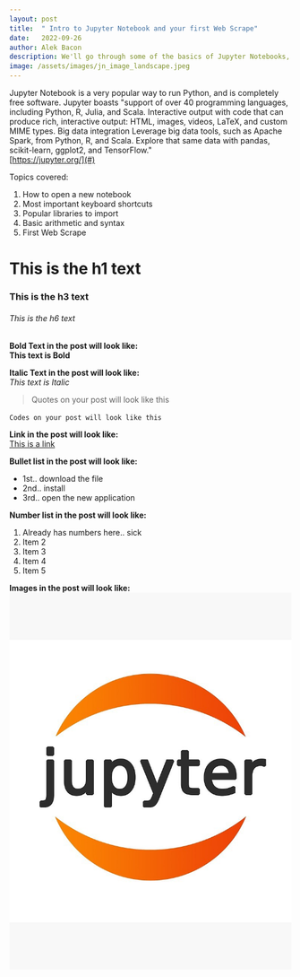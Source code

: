 ```yaml
---
layout: post
title:  " Intro to Jupyter Notebook and your first Web Scrape"
date:   2022-09-26
author: Alek Bacon
description: We'll go through some of the basics of Jupyter Notebooks, then immediately put it to work with a first web scraping with Beautiful Soup.
image: /assets/images/jn_image_landscape.jpeg
---
```

Jupyter Notebook is a very popular way to run Python, and is completely free software. Jupyter boasts "support of over 40 programming languages, including Python, R, Julia, and Scala. Interactive output with code that can produce rich, interactive output: HTML, images, videos, LaTeX, and custom MIME types. Big data integration
Leverage big data tools, such as Apache Spark, from Python, R, and Scala. Explore that same data with pandas, scikit-learn, ggplot2, and TensorFlow."<br> [https://jupyter.org/](#) 

Topics covered:
1. How to open a new notebook
2. Most important keyboard shortcuts
3. Popular libraries to import
4. Basic arithmetic and syntax
5. First Web Scrape


# This is the h1 text
### This is the h3 text
###### This is the h6 text


**Bold Text in the post will look like:**<br>
**This text is Bold**

**Italic Text in the post will look like:**<br>
*This text is Italic*

> Quotes on your post will look like this

`Codes on your post will look like this`

**Link in the post will look like:**<br>
[This is a link](#)

**Bullet list in the post will look like:**
* 1st.. download the file
* 2nd.. install
* 3rd.. open the new application

**Number list in the post will look like:**
1. Already has numbers here.. sick
2. Item 2
3. Item 3
4. Item 4
5. Item 5

**Images in the post will look like:**<br>
![Test Image](https://raw.githubusercontent.com/Bacon-A/stat386-projects/main/assets/images/image.png)

